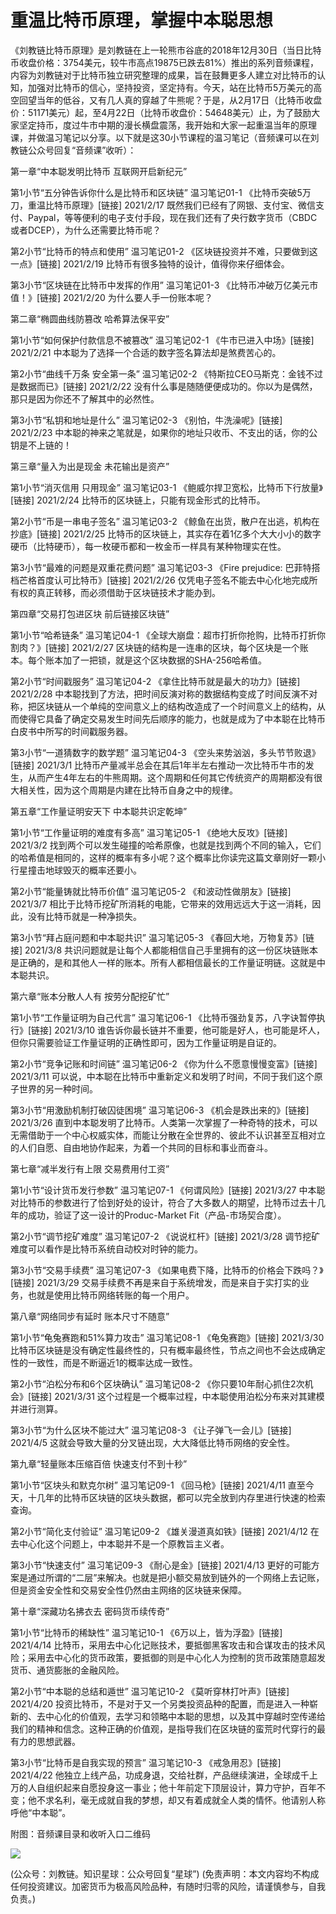 # 重温比特币原理，掌握中本聪思想

《刘教链比特币原理》是刘教链在上一轮熊市谷底的2018年12月30日（当日比特币收盘价格：3754美元，较牛市高点19875已跌去81%）推出的系列音频课程，内容为刘教链对于比特币独立研究整理的成果，旨在鼓舞更多人建立对比特币的认知，加强对比特币的信心，坚持投资，坚定持有。今天，站在比特币5万美元的高空回望当年的低谷，又有几人真的穿越了牛熊呢？于是，从2月17日（比特币收盘价：51171美元）起，至4月22日（比特币收盘价：54648美元）止，为了鼓励大家坚定持币，度过牛市中期的漫长横盘震荡，我开始和大家一起重温当年的原理课，并做温习笔记以分享。以下就是这30小节课程的温习笔记（音频课可以在刘教链公众号回复“音频课”收听）：

第一章“中本聪发明比特币 互联网开启新纪元”

第1小节“五分钟告诉你什么是比特币和区块链” 温习笔记01-1 《比特币突破5万刀，重温比特币原理》[链接] 2021/2/17 既然我们已经有了网银、支付宝、微信支付、Paypal，等等便利的电子支付手段，现在我们还有了央行数字货币（CBDC或者DCEP），为什么还需要比特币呢？

第2小节“比特币的特点和使用” 温习笔记01-2 《区块链投资并不难，只要做到这一点》[链接] 2021/2/19 比特币有很多独特的设计，值得你来仔细体会。

第3小节“区块链在比特币中发挥的作用” 温习笔记01-3 《比特币冲破万亿美元市值！》[链接] 2021/2/20 为什么要人手一份账本呢？

第二章“椭圆曲线防篡改 哈希算法保平安”

第1小节“如何保护付款信息不被篡改” 温习笔记02-1 《牛市已进入中场》[链接] 2021/2/21 中本聪为了选择一个合适的数字签名算法却是煞费苦心的。

第2小节“曲线千万条 安全第一条” 温习笔记02-2 《特斯拉CEO马斯克：金钱不过是数据而已》[链接] 2021/2/22 没有什么事是随随便便成功的。你以为是偶然，那只是因为你还不了解其中的必然性。

第3小节“私钥和地址是什么” 温习笔记02-3 《别怕，牛洗澡呢》[链接] 2021/2/23 中本聪的神来之笔就是，如果你的地址只收币、不支出的话，你的公钥是不上链的！

第三章“量入为出是现金 未花输出是资产”

第1小节“消灭信用 只用现金” 温习笔记03-1 《鲍威尔捍卫宽松，比特币下行放量》[链接] 2021/2/24 比特币的区块链上，只能有现金形式的比特币。

第2小节“币是一串电子签名” 温习笔记03-2 《鲸鱼在出货，散户在出逃，机构在抄底》[链接] 2021/2/25 比特币的区块链上，其实存在着1亿多个大大小小的数字硬币（比特硬币），每一枚硬币都和一枚金币一样具有某种物理实在性。

第3小节“最难的问题是双重花费问题” 温习笔记03-3 《Fire prejudice: 巴菲特搭档芒格首度认可比特币》[链接] 2021/2/26 仅凭电子签名不能去中心化地完成所有权的真正转移，而必须借助于区块链技术才能办到。

第四章“交易打包进区块 前后链接区块链”

第1小节“哈希链条” 温习笔记04-1 《全球大崩盘：超市打折你抢购，比特币打折你割肉？》[链接] 2021/2/27 区块链的结构是一连串的区块，每个区块是一个账本。每个账本加了一把锁，就是这个区块数据的SHA-256哈希值。

第2小节“时间戳服务” 温习笔记04-2 《拿住比特币就是最大的功力》[链接] 2021/2/28 中本聪找到了方法，把时间反演对称的数据结构变成了时间反演不对称，把区块链从一个单纯的空间意义上的结构改造成了一个时间意义上的结构，从而使得它具备了确定交易发生时间先后顺序的能力，也就是成为了中本聪在比特币白皮书中所写的时间戳服务器。

第3小节“一道猜数字的数学题” 温习笔记04-3 《空头来势汹汹，多头节节败退》[链接] 2021/3/1 比特币产量减半总会在其后1年半左右推动一次比特币牛市的发生，从而产生4年左右的牛熊周期。这个周期和任何其它传统资产的周期都没有很大相关性，因为这个周期是内建在比特币自身之中的规律。

第五章“工作量证明安天下 中本聪共识定乾坤”

第1小节“工作量证明的难度有多高” 温习笔记05-1 《绝地大反攻》[链接] 2021/3/2 找到两个可以发生碰撞的哈希原像，也就是找到两个不同的输入，它们的哈希值是相同的，这样的概率有多小呢？这个概率比你读完这篇文章刚好一颗小行星撞击地球毁灭的概率还要小。

第2小节“能量铸就比特币价值” 温习笔记05-2 《和波动性做朋友》[链接] 2021/3/7 相比于比特币挖矿所消耗的电能，它带来的效用远远大于这一消耗，因此，没有比特币就是一种净损失。

第3小节“拜占庭问题和中本聪共识” 温习笔记05-3 《春回大地，万物复苏》[链接] 2021/3/8 共识问题就是让每个人都能相信自己手里拥有的这一份区块链账本是正确的，是和其他人一样的账本。所有人都相信最长的工作量证明链。这就是中本聪共识。

第六章“账本分散人人有 按劳分配挖矿忙”

第1小节“工作量证明为自己代言” 温习笔记06-1 《比特币强劲复苏，八字诀暂停执行》[链接] 2021/3/10 谁告诉你最长链并不重要，他可能是好人，也可能是坏人，但你只需要验证工作量证明的正确性即可，因为工作量证明是自证的。

第2小节“竞争记账和时间链” 温习笔记06-2 《你为什么不愿意慢慢变富》[链接] 2021/3/11 可以说，中本聪在比特币中重新定义和发明了时间，不同于我们这个原子世界的另一种时间。

第3小节“用激励机制打破囚徒困境” 温习笔记06-3 《机会是跌出来的》[链接] 2021/3/26 直到中本聪发明了比特币。人类第一次掌握了一种奇特的技术，可以无需借助于一个中心权威实体，而能让分散在全世界的、彼此不认识甚至互相对立的人们自愿、自由地协作起来，为着一个共同的目标和事业而奋斗。

第七章“减半发行有上限 交易费用付工资”

第1小节“设计货币发行参数” 温习笔记07-1 《何谓风险》[链接] 2021/3/27 中本聪对比特币的参数进行了恰到好处的设计，符合了大多数人的期望，比特币过去十几年的成功，验证了这一设计的Produc-Market Fit（产品-市场契合度）。

第2小节“调节挖矿难度” 温习笔记07-2 《说说杠杆》[链接] 2021/3/28 调节挖矿难度可以看作是比特币系统自动校对时钟的能力。

第3小节“交易手续费” 温习笔记07-3 《如果电费下降，比特币的价格会下跌吗？》[链接] 2021/3/29 交易手续费不再是来自于系统增发，而是来自于实打实的业务，也就是使用比特币网络转账的每一个用户。

第八章“网络同步有延时 账本尺寸不随意”

第1小节“龟兔赛跑和51%算力攻击” 温习笔记08-1 《龟兔赛跑》[链接] 2021/3/30 比特币区块链是没有确定性最终性的，只有概率最终性，节点之间也不会达成确定性的一致性，而是不断逼近1的概率达成一致性。

第2小节“泊松分布和6个区块确认” 温习笔记08-2 《你只要10年耐心抓住2次机会》[链接] 2021/3/31 这个过程是一个概率过程，中本聪使用泊松分布来对其建模并进行测算。

第3小节“为什么区块不能过大” 温习笔记08-3 《让子弹飞一会儿》[链接] 2021/4/5 这就会导致大量的分叉链出现，大大降低比特币网络的安全性。

第九章“轻量账本压缩百倍 快速支付不到十秒”

第1小节“区块头和默克尔树” 温习笔记09-1 《回马枪》[链接] 2021/4/11 直至今天，十几年的比特币区块链的区块头数据，都可以完全放到内存里进行快速的检索查询。

第2小节“简化支付验证” 温习笔记09-2 《雄关漫道真如铁》[链接] 2021/4/12 在去中心化这个问题上，中本聪并不是一个原教旨主义者。

第3小节“快速支付” 温习笔记09-3 《耐心是金》[链接] 2021/4/13 更好的可能方案是通过所谓的“二层”来解决。也就是把小额交易放到链外的一个网络上去记账，但是资金安全性和交易安全性仍然由主网络的区块链来保障。

第十章“深藏功名拂衣去 密码货币续传奇”

第1小节“比特币的稀缺性” 温习笔记10-1 《6万以上，皆为浮盈》[链接] 2021/4/14 比特币，采用去中心化记账技术，要抵御黑客攻击和合谋攻击的技术风险；采用去中心化的货币政策，要抵御的则是中心化人为控制的货币政策随意超发货币、通货膨胀的金融风险。

第2小节“中本聪的总结和遁世” 温习笔记10-2 《莫听穿林打叶声》[链接] 2021/4/20 投资比特币，不是对于又一个另类投资品种的配置，而是进入一种崭新的、去中心化的价值观，去学习和领略中本聪的思想，以及其中穿越时空传递给我们的精神和信念。这种正确的价值观，是指导我们在区块链的蛮荒时代穿行的最有力的思想武器。

第3小节“比特币是自我实现的预言” 温习笔记10-3 《戒急用忍》[链接] 2021/4/22 他独立上线产品，功成身退，交给社群，产品继续演进，全球成千上万的人自组织起来自愿投身这一事业；他十年前定下顶层设计，算力守护，百年不变；他不求名利，毫无成就自我的梦想，却又有着成就全人类的情怀。他请别人称呼他“中本聪”。

附图：音频课目录和收听入口二维码

![](/images/2021/20210430-2.jpg)

(公众号：刘教链。知识星球：公众号回复“星球”)
(免责声明：本文内容均不构成任何投资建议。加密货币为极高风险品种，有随时归零的风险，请谨慎参与，自我负责。)
